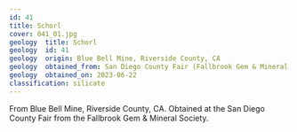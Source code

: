 ```yaml
---
id: 41 
title: Schorl
cover: 041_01.jpg
geology  title: Schorl
geology  id: 41
geology  origin: Blue Bell Mine, Riverside County, CA
geology  obtained_from: San Diego County Fair (Fallbrook Gem & Mineral Society)
geology  obtained_on: 2023-06-22
classification: silicate
---
```


From Blue Bell Mine, Riverside County, CA. Obtained at the San Diego County Fair from the Fallbrook Gem & Mineral Society.
